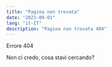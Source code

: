 ```yaml
---
title: "Pagina non trovata"
date: "2023-09-01"
lang: "it-IT"
description: "Pagina non trovata 404"
---
```

Errore 404

Non ci credo, cosa stavi cercando?